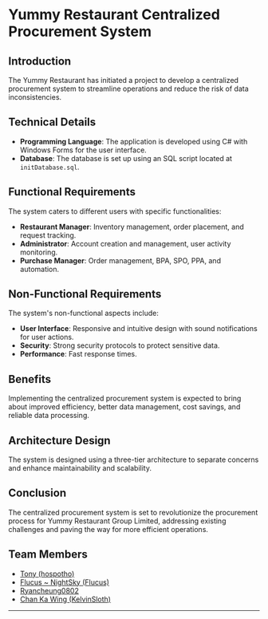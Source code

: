 # Yummy Restaurant Centralized Procurement System

## Introduction

The Yummy Restaurant has initiated a project to develop a centralized procurement system to streamline operations and reduce the risk of data inconsistencies. 

## Technical Details

- **Programming Language**: The application is developed using C# with Windows Forms for the user interface.
- **Database**: The database is set up using an SQL script located at `initDatabase.sql`.

## Functional Requirements

The system caters to different users with specific functionalities:

- **Restaurant Manager**: Inventory management, order placement, and request tracking.
- **Administrator**: Account creation and management, user activity monitoring.
- **Purchase Manager**: Order management, BPA, SPO, PPA, and automation.

## Non-Functional Requirements

The system's non-functional aspects include:

- **User Interface**: Responsive and intuitive design with sound notifications for user actions.
- **Security**: Strong security protocols to protect sensitive data.
- **Performance**: Fast response times.

## Benefits

Implementing the centralized procurement system is expected to bring about improved efficiency, better data management, cost savings, and reliable data processing.

## Architecture Design

The system is designed using a three-tier architecture to separate concerns and enhance maintainability and scalability.

## Conclusion

The centralized procurement system is set to revolutionize the procurement process for Yummy Restaurant Group Limited, addressing existing challenges and paving the way for more efficient operations.

## Team Members
- [Tony (hospotho)](https://github.com/hospotho)
- [Flucus ~ NightSky (Flucus)](https://github.com/Flucus)
- [Ryancheung0802](https://github.com/Ryancheung0802)
- [Chan Ka Wing (KelvinSloth)](https://github.com/KelvinSloth)

---

